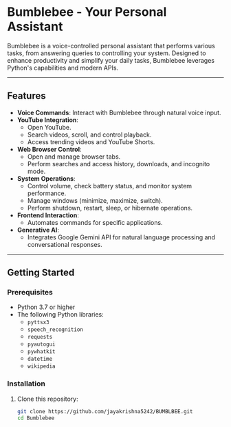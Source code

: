# Bumblebee - Your Personal Assistant

Bumblebee is a voice-controlled personal assistant that performs various tasks, from answering queries to controlling your system. Designed to enhance productivity and simplify your daily tasks, Bumblebee leverages Python's capabilities and modern APIs.

---

## **Features**

- **Voice Commands**: Interact with Bumblebee through natural voice input.
- **YouTube Integration**: 
  - Open YouTube.
  - Search videos, scroll, and control playback.
  - Access trending videos and YouTube Shorts.
- **Web Browser Control**: 
  - Open and manage browser tabs.
  - Perform searches and access history, downloads, and incognito mode.
- **System Operations**: 
  - Control volume, check battery status, and monitor system performance.
  - Manage windows (minimize, maximize, switch).
  - Perform shutdown, restart, sleep, or hibernate operations.
- **Frontend Interaction**:
  - Automates commands for specific applications.
- **Generative AI**:
  - Integrates Google Gemini API for natural language processing and conversational responses.

---

## **Getting Started**

### **Prerequisites**
- Python 3.7 or higher
- The following Python libraries:
  - `pyttsx3`
  - `speech_recognition`
  - `requests`
  - `pyautogui`
  - `pywhatkit`
  - `datetime`
  - `wikipedia`

### **Installation**

1. Clone this repository:
   ```bash
   git clone https://github.com/jayakrishna5242/BUMBLBEE.git
   cd Bumblebee
